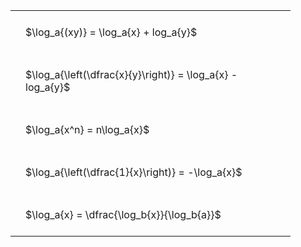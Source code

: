 ---
---

#  
<br>
<style type="text/css">
#T_100e3 th.col_heading {
  text-align: left;
  font-size: 1em;
}
#T_100e3 td {
  text-align: left;
  font-size: 1em;
  padding: 1.5em;
}
#T_100e3_row0_col0, #T_100e3_row1_col0, #T_100e3_row2_col0, #T_100e3_row3_col0, #T_100e3_row4_col0 {
  width: 400px;
  white-space: pre-wrap;
}
</style>
<table id="T_100e3">
  <thead>
  </thead>
  <tbody>
    <tr>
      <td id="T_100e3_row0_col0" class="data row0 col0" >$\log_a{(xy)} = \log_a{x} + log_a{y}$</td>
    </tr>
    <tr>
      <td id="T_100e3_row1_col0" class="data row1 col0" >$\log_a{\left(\dfrac{x}{y}\right)} = \log_a{x} - log_a{y}$</td>
    </tr>
    <tr>
      <td id="T_100e3_row2_col0" class="data row2 col0" >$\log_a{x^n} = n\log_a{x}$</td>
    </tr>
    <tr>
      <td id="T_100e3_row3_col0" class="data row3 col0" >$\log_a{\left(\dfrac{1}{x}\right)} = -\log_a{x}$</td>
    </tr>
    <tr>
      <td id="T_100e3_row4_col0" class="data row4 col0" >$\log_a{x} = \dfrac{\log_b{x}}{\log_b{a}}$</td>
    </tr>
  </tbody>
</table>
